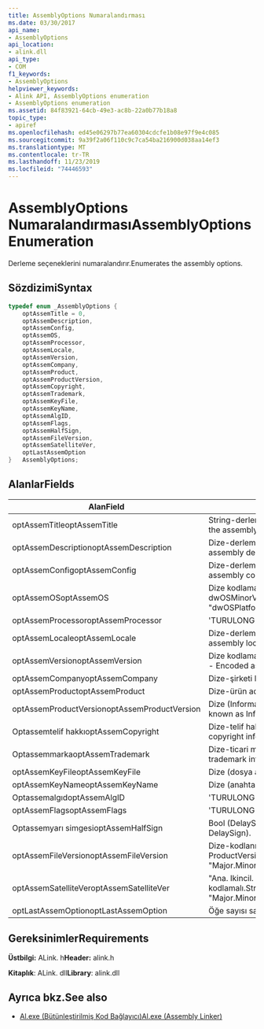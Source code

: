```yaml
---
title: AssemblyOptions Numaralandırması
ms.date: 03/30/2017
api_name:
- AssemblyOptions
api_location:
- alink.dll
api_type:
- COM
f1_keywords:
- AssemblyOptions
helpviewer_keywords:
- Alink API, AssemblyOptions enumeration
- AssemblyOptions enumeration
ms.assetid: 84f83921-64cb-49e3-ac8b-22a0b77b18a8
topic_type:
- apiref
ms.openlocfilehash: ed45e06297b77ea60304cdcfe1b08e97f9e4c085
ms.sourcegitcommit: 9a39f2a06f110c9c7ca54ba216900d038aa14ef3
ms.translationtype: MT
ms.contentlocale: tr-TR
ms.lasthandoff: 11/23/2019
ms.locfileid: "74446593"
---
```

# <a name="assemblyoptions-enumeration"></a><span data-ttu-id="19772-102">AssemblyOptions Numaralandırması</span><span class="sxs-lookup"><span data-stu-id="19772-102">AssemblyOptions Enumeration</span></span>
<span data-ttu-id="19772-103">Derleme seçeneklerini numaralandırır.</span><span class="sxs-lookup"><span data-stu-id="19772-103">Enumerates the assembly options.</span></span>  
  
## <a name="syntax"></a><span data-ttu-id="19772-104">Sözdizimi</span><span class="sxs-lookup"><span data-stu-id="19772-104">Syntax</span></span>  
  
```cpp  
typedef enum _AssemblyOptions {  
    optAssemTitle = 0,  
    optAssemDescription,  
    optAssemConfig,  
    optAssemOS,  
    optAssemProcessor,  
    optAssemLocale,  
    optAssemVersion,  
    optAssemCompany,  
    optAssemProduct,  
    optAssemProductVersion,  
    optAssemCopyright,  
    optAssemTrademark,  
    optAssemKeyFile,  
    optAssemKeyName,  
    optAssemAlgID,  
    optAssemFlags,  
    optAssemHalfSign,  
    optAssemFileVersion,  
    optAssemSatelliteVer,  
    optLastAssemOption  
}   AssemblyOptions;  
```  
  
## <a name="fields"></a><span data-ttu-id="19772-105">Alanlar</span><span class="sxs-lookup"><span data-stu-id="19772-105">Fields</span></span>  
  
|<span data-ttu-id="19772-106">Alan</span><span class="sxs-lookup"><span data-stu-id="19772-106">Field</span></span>|<span data-ttu-id="19772-107">Açıklama</span><span class="sxs-lookup"><span data-stu-id="19772-107">Description</span></span>|  
|-----------|-----------------|  
|<span data-ttu-id="19772-108">optAssemTitle</span><span class="sxs-lookup"><span data-stu-id="19772-108">optAssemTitle</span></span>|<span data-ttu-id="19772-109">String-derleme başlığını temsil eder.</span><span class="sxs-lookup"><span data-stu-id="19772-109">String - Represents the assembly title.</span></span>|  
|<span data-ttu-id="19772-110">optAssemDescription</span><span class="sxs-lookup"><span data-stu-id="19772-110">optAssemDescription</span></span>|<span data-ttu-id="19772-111">Dize-derleme açıklamasını Içerir.</span><span class="sxs-lookup"><span data-stu-id="19772-111">String - Contains the assembly description.</span></span>|  
|<span data-ttu-id="19772-112">optAssemConfig</span><span class="sxs-lookup"><span data-stu-id="19772-112">optAssemConfig</span></span>|<span data-ttu-id="19772-113">Dize-derleme yapılandırmasını Içerir.</span><span class="sxs-lookup"><span data-stu-id="19772-113">String - Contains the assembly configuration.</span></span>|  
|<span data-ttu-id="19772-114">optAssemOS</span><span class="sxs-lookup"><span data-stu-id="19772-114">optAssemOS</span></span>|<span data-ttu-id="19772-115">Dize kodlamalı as: "dwOSPlatformId. dwOSMajorVersion. dwOSMinorVersion".</span><span class="sxs-lookup"><span data-stu-id="19772-115">String - Encoded as: "dwOSPlatformId.dwOSMajorVersion.dwOSMinorVersion".</span></span>|  
|<span data-ttu-id="19772-116">optAssemProcessor</span><span class="sxs-lookup"><span data-stu-id="19772-116">optAssemProcessor</span></span>|<span data-ttu-id="19772-117">'TUR</span><span class="sxs-lookup"><span data-stu-id="19772-117">ULONG</span></span>|  
|<span data-ttu-id="19772-118">optAssemLocale</span><span class="sxs-lookup"><span data-stu-id="19772-118">optAssemLocale</span></span>|<span data-ttu-id="19772-119">Dize-derleme yerel ayarını Içerir.</span><span class="sxs-lookup"><span data-stu-id="19772-119">String - Contains the assembly locale.</span></span>|  
|<span data-ttu-id="19772-120">optAssemVersion</span><span class="sxs-lookup"><span data-stu-id="19772-120">optAssemVersion</span></span>|<span data-ttu-id="19772-121">Dize kodlamalı as: "ana. Ikincil. derleme. düzeltme".</span><span class="sxs-lookup"><span data-stu-id="19772-121">String - Encoded as: "Major.Minor.Build.Revision".</span></span>|  
|<span data-ttu-id="19772-122">optAssemCompany</span><span class="sxs-lookup"><span data-stu-id="19772-122">optAssemCompany</span></span>|<span data-ttu-id="19772-123">Dize-şirketi Içerir.</span><span class="sxs-lookup"><span data-stu-id="19772-123">String - Contains the company.</span></span>|  
|<span data-ttu-id="19772-124">optAssemProduct</span><span class="sxs-lookup"><span data-stu-id="19772-124">optAssemProduct</span></span>|<span data-ttu-id="19772-125">Dize-ürün adını Içerir.</span><span class="sxs-lookup"><span data-stu-id="19772-125">String - Contains the product name.</span></span>|  
|<span data-ttu-id="19772-126">optAssemProductVersion</span><span class="sxs-lookup"><span data-stu-id="19772-126">optAssemProductVersion</span></span>|<span data-ttu-id="19772-127">Dize (InformationalVersion olarak da bilinir).</span><span class="sxs-lookup"><span data-stu-id="19772-127">String (also known as InformationalVersion).</span></span>|  
|<span data-ttu-id="19772-128">Optassemtelif hakkı</span><span class="sxs-lookup"><span data-stu-id="19772-128">optAssemCopyright</span></span>|<span data-ttu-id="19772-129">Dize-telif hakkı bilgilerini Içerir.</span><span class="sxs-lookup"><span data-stu-id="19772-129">String - Contains the copyright information.</span></span>|  
|<span data-ttu-id="19772-130">Optassemmarka</span><span class="sxs-lookup"><span data-stu-id="19772-130">optAssemTrademark</span></span>|<span data-ttu-id="19772-131">Dize-ticari marka bilgilerini Içerir.</span><span class="sxs-lookup"><span data-stu-id="19772-131">String - Contains the trademark information.</span></span>|  
|<span data-ttu-id="19772-132">optAssemKeyFile</span><span class="sxs-lookup"><span data-stu-id="19772-132">optAssemKeyFile</span></span>|<span data-ttu-id="19772-133">Dize (dosya adı).</span><span class="sxs-lookup"><span data-stu-id="19772-133">String (file name).</span></span>|  
|<span data-ttu-id="19772-134">optAssemKeyName</span><span class="sxs-lookup"><span data-stu-id="19772-134">optAssemKeyName</span></span>|<span data-ttu-id="19772-135">Dize (anahtar adı).</span><span class="sxs-lookup"><span data-stu-id="19772-135">String (The key name).</span></span>|  
|<span data-ttu-id="19772-136">Optassemalgıd</span><span class="sxs-lookup"><span data-stu-id="19772-136">optAssemAlgID</span></span>|<span data-ttu-id="19772-137">'TUR</span><span class="sxs-lookup"><span data-stu-id="19772-137">ULONG</span></span>|  
|<span data-ttu-id="19772-138">optAssemFlags</span><span class="sxs-lookup"><span data-stu-id="19772-138">optAssemFlags</span></span>|<span data-ttu-id="19772-139">'TUR</span><span class="sxs-lookup"><span data-stu-id="19772-139">ULONG</span></span>|  
|<span data-ttu-id="19772-140">Optassemyarı simgesi</span><span class="sxs-lookup"><span data-stu-id="19772-140">optAssemHalfSign</span></span>|<span data-ttu-id="19772-141">Bool (DelaySign olarak da bilinir).</span><span class="sxs-lookup"><span data-stu-id="19772-141">Bool (Also known as DelaySign).</span></span>|  
|<span data-ttu-id="19772-142">optAssemFileVersion</span><span class="sxs-lookup"><span data-stu-id="19772-142">optAssemFileVersion</span></span>|<span data-ttu-id="19772-143">Dize-kodlanmış "ana. Ikincil. derleme. düzeltme"--ProductVersion ile aynı.</span><span class="sxs-lookup"><span data-stu-id="19772-143">String - Encoded as "Major.Minor.Build.Revision"--same as ProductVersion.</span></span>|  
|<span data-ttu-id="19772-144">optAssemSatelliteVer</span><span class="sxs-lookup"><span data-stu-id="19772-144">optAssemSatelliteVer</span></span>|<span data-ttu-id="19772-145">"Ana. Ikincil. derleme. düzeltme" olarak dize kodlamalı.</span><span class="sxs-lookup"><span data-stu-id="19772-145">String - Encoded as "Major.Minor.Build.Revision".</span></span>|  
|<span data-ttu-id="19772-146">optLastAssemOption</span><span class="sxs-lookup"><span data-stu-id="19772-146">optLastAssemOption</span></span>|<span data-ttu-id="19772-147">Öğe sayısı sayacı.</span><span class="sxs-lookup"><span data-stu-id="19772-147">A counter of the number of elements.</span></span>|  
  
## <a name="requirements"></a><span data-ttu-id="19772-148">Gereksinimler</span><span class="sxs-lookup"><span data-stu-id="19772-148">Requirements</span></span>  
 <span data-ttu-id="19772-149">**Üstbilgi:** ALink. h</span><span class="sxs-lookup"><span data-stu-id="19772-149">**Header:** alink.h</span></span>  
  
 <span data-ttu-id="19772-150">**Kitaplık**: ALink. dll</span><span class="sxs-lookup"><span data-stu-id="19772-150">**Library**: alink.dll</span></span>  
  
## <a name="see-also"></a><span data-ttu-id="19772-151">Ayrıca bkz.</span><span class="sxs-lookup"><span data-stu-id="19772-151">See also</span></span>

- [<span data-ttu-id="19772-152">Al.exe (Bütünleştirilmiş Kod Bağlayıcı)</span><span class="sxs-lookup"><span data-stu-id="19772-152">Al.exe (Assembly Linker)</span></span>](../../tools/al-exe-assembly-linker.md)
